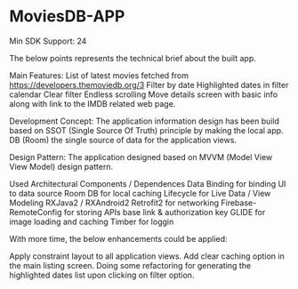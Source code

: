 # MoviesDB-APP


Min SDK Support: 24



The below points represents the technical brief about the built app.

Main Features: 
List of latest movies fetched from https://developers.themoviedb.org/3
Filter by date
Highlighted dates in filter calendar 
Clear filter
Endless scrolling
Move details screen with basic info along with link to the IMDB related web page.

Development Concept:
The application information design has been build based on SSOT (Single Source Of Truth) principle by making the local app. DB (Room) the single source of data for the application views.

Design Pattern: 
The application designed based on MVVM (Model View View Model) design pattern.

Used Architectural Components / Dependences 
Data Binding for binding UI to data source
Room DB for local caching
Lifecycle for Live Data / View Modeling 
RXJava2 / RXAndroid2
Retrofit2 for networking
Firebase-RemoteConfig for storing APIs base link & authorization key
GLIDE for image loading and caching
Timber for loggin


With more time, the below enhancements could be applied:

Apply constraint layout to all application views.
Add clear caching option in the main listing screen.
Doing some refactoring for generating the highlighted dates list upon clicking on filter option.
 


